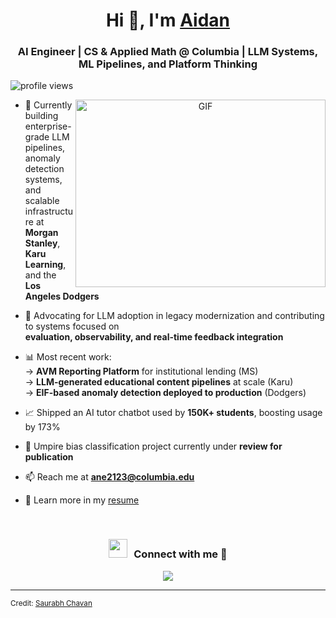 <h1 align="center">Hi 👋, I'm <a href="https://github.com/AidanNEichman" target="blank">Aidan</a></h1>
<h3 align="center">AI Engineer | CS & Applied Math @ Columbia | LLM Systems, ML Pipelines, and Platform Thinking</h3>

<p align="left">
  <img src="https://komarev.com/ghpvc/?username=AidanNEichman&label=Profile%20views&color=0e75b6&style=flat" alt="profile views" />
</p>

<a target="_blank" align="center">
  <img align="right" height="300" width="400" alt="GIF" src="https://media.giphy.com/media/SWoSkN6DxTszqIKEqv/giphy.gif">
</a>

- 🔭 Currently building enterprise-grade LLM pipelines, anomaly detection systems, and scalable infrastructure at  
  <strong>Morgan Stanley</strong>, <strong>Karu Learning</strong>, and the <strong>Los Angeles Dodgers</strong>

- 🧠 Advocating for LLM adoption in legacy modernization and contributing to systems focused on  
  **evaluation, observability, and real-time feedback integration**

- 📊 Most recent work:  
  → **AVM Reporting Platform** for institutional lending (MS)  
  → **LLM-generated educational content pipelines** at scale (Karu)  
  → **EIF-based anomaly detection deployed to production** (Dodgers)

- 📈 Shipped an AI tutor chatbot used by **150K+ students**, boosting usage by 173%

- 🧪 Umpire bias classification project currently under **review for publication**

- 📫 Reach me at **ane2123@columbia.edu**

- 📄 Learn more in my <a href="https://github.com/aidanneichman/resume/blob/main/Aidan%20Eichman%20Resume%20(2025).pdf" target="blank">resume</a>

<br/>

<h3 align="center"><img src="https://media.giphy.com/media/iY8CRBdQXODJSCERIr/giphy.gif" width="30" height="30" style="margin-right: 10px;">Connect with me 🤝</h3>

<p align="center">
  <a target="_blank" href="https://www.linkedin.com/in/aidan-eichman/">
    <img src="https://img.icons8.com/doodle/40/000000/linkedin--v2.png">
  </a>
</p>

---

<sub>Credit: <a href="https://github.com/100rabhcsmc" target="blank">Saurabh Chavan</a></sub>
